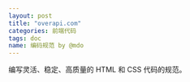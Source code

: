 ```yaml
---
layout: post
title: "overapi.com"
categories: 前端代码
tags: doc
name: 编码规范 by @mdo
---
```


编写灵活、稳定、高质量的 HTML 和 CSS 代<!--break-->码的规范。
